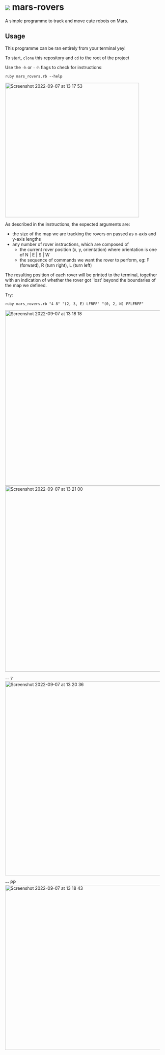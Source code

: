# <img heigh="50px" src="https://user-images.githubusercontent.com/60197762/188876123-a187cc6d-beb0-48c1-892e-fa7700fa2317.gif" /> mars-rovers

A simple programme to track and move cute robots on Mars.

## Usage

This programme can be ran entirely from your terminal yey!

To start, `clone` this repository and `cd` to the root of the project 

Use the `-h` or `--h` flags to check for instructions:
```
ruby mars_rovers.rb --help
```
<img width="436" alt="Screenshot 2022-09-07 at 13 17 53" src="https://user-images.githubusercontent.com/60197762/188877063-10856614-31f6-4a6c-bf4a-222e05e0f001.png">

As described in the instructions, the expected arguments are:
- the size of the map we are tracking the rovers on passed as x-axis and y-axis lengths
- any number of rover instructions, which are composed of
  - the current rover position (x, y, orientation) where orientation is one of N | E | S | W
  - the sequence of commands we want the rover to perform, eg: F (forward), R (turn right), L (turn left)

The resulting position of each rover will be printed to the terminal, together with an indication of whether the rover got 'lost' beyond the boundaries of the map we defined.

Try:
```
ruby mars_rovers.rb "4 8" "(2, 3, E) LFRFF" "(0, 2, N) FFLFRFF"
```
<img width="569" alt="Screenshot 2022-09-07 at 13 18 18" src="https://user-images.githubusercontent.com/60197762/188877016-6ce9ffc2-8461-4215-92af-6abcdcca4e4c.png">



<img width="603" alt="Screenshot 2022-09-07 at 13 21 00" src="https://user-images.githubusercontent.com/60197762/188876969-f107bad5-741c-4a8c-9f10-d08e3cedd0f7.png">

-- 7
<img width="630" alt="Screenshot 2022-09-07 at 13 20 36" src="https://user-images.githubusercontent.com/60197762/188876979-8aaef5bd-0915-4c90-a7d5-f8abfd5de56a.png">

-- PP
<img width="535" alt="Screenshot 2022-09-07 at 13 18 43" src="https://user-images.githubusercontent.com/60197762/188876986-e84bd1a6-17c3-4d88-af2f-8d35e1fec2df.png">



